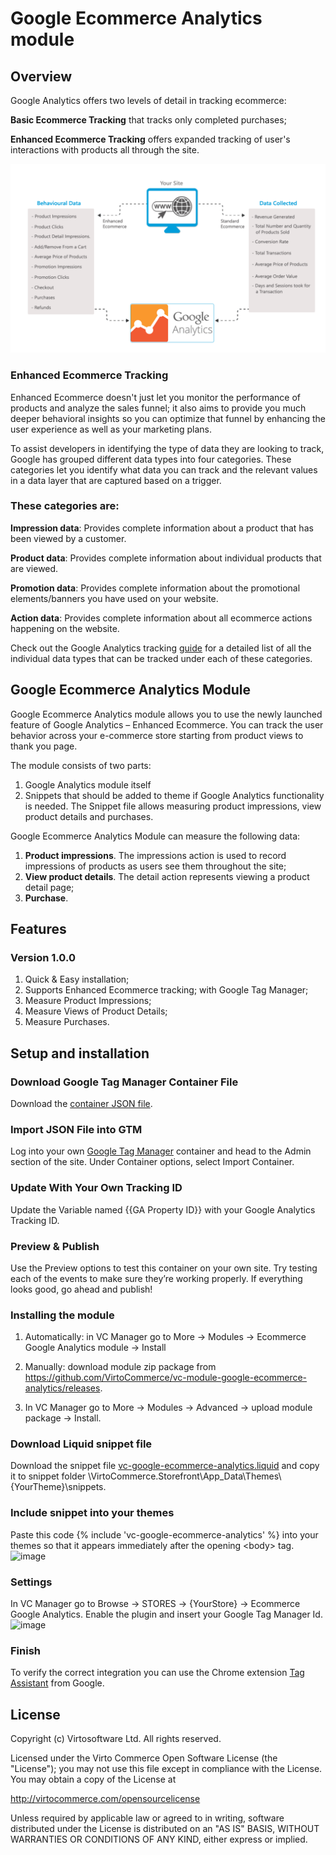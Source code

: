# Google Ecommerce Analytics module

## Overview

Google Analytics offers two levels of detail in tracking ecommerce:

**Basic Ecommerce Tracking** that tracks only completed purchases;

**Enhanced Ecommerce Tracking** offers expanded tracking of user's interactions with products all through the site.

![Fig. Enhanced](docs/media/screen-enhanced.png)

### Enhanced Ecommerce Tracking

Enhanced Ecommerce doesn't just let you monitor the performance of products and analyze the sales funnel; it also aims to provide you much deeper behavioral insights so you can optimize that funnel by enhancing the user experience as well as your marketing plans.

To assist developers in identifying the type of data they are looking to track, Google has grouped different data types into four categories. These categories let you identify what data you can track and the relevant values in a data layer that are captured based on a trigger.

### These categories are:

**Impression data**: Provides complete information about a product that has been viewed by a customer.

**Product data**: Provides complete information about individual products that are viewed.

**Promotion data**: Provides complete information about the promotional elements/banners you have used on your website.

**Action data**: Provides complete information about all ecommerce actions happening on the website.

Check out the Google Analytics tracking [guide](https://developers.google.com/analytics/devguides/collection/analyticsjs/enhanced-ecommerce?hl=en) for a detailed list of all the individual data types that can be tracked under each of these categories.

## Google Ecommerce Analytics Module

Google Ecommerce Analytics module allows you to use the newly launched feature of Google Analytics – Enhanced Ecommerce. You can track the user behavior across your e-commerce store starting from product views to thank you page.

The module consists of two parts:

1. Google Analytics module itself
1. Snippets that should be added to theme if Google Analytics functionality is needed. The Snippet file allows measuring product impressions, view product details and purchases.

Google Ecommerce Analytics Module can measure the following data:

1. **Product impressions**. The impressions action is used to record impressions of products as users see them throughout the site;
1. **View product details**. The detail action represents viewing a product detail page;
1. **Purchase**.

## Features

### Version 1.0.0

1. Quick & Easy installation;
1. Supports Enhanced Ecommerce tracking; with Google Tag Manager;
1. Measure Product Impressions;
1. Measure Views of Product Details;
1. Measure Purchases.

## Setup and installation

### Download Google Tag Manager Container File
Download the <a href="https://github.com/VirtoCommerce/vc-module-google-ecommerce-analytics/raw/master/VirtoCommerce.GoogleEcommerceAnalyticsModule.Web/Content/gtm-virtocommerce_v1.json">container JSON file</a>.

### Import JSON File into GTM
Log into your own <a href="http://www.google.com/tagmanager/">Google Tag Manager</a> container and head to the Admin section of the site. Under Container options, select Import Container.

### Update With Your Own Tracking ID
Update the Variable named {{GA Property ID}} with your Google Analytics Tracking ID.

### Preview & Publish
Use the Preview options to test this container on your own site. Try testing each of the events to make sure they’re working properly. If everything looks good, go ahead and publish!

### Installing the module

   1. Automatically: in VC Manager go to More -> Modules -> Ecommerce Google Analytics module -> Install

   1. Manually: download module zip package from https://github.com/VirtoCommerce/vc-module-google-ecommerce-analytics/releases. 

   1. In VC Manager go to More -> Modules -> Advanced -> upload module package -> Install.

### Download Liquid snippet file
Download the snippet file <a href="https://raw.githubusercontent.com/VirtoCommerce/vc-module-google-ecommerce-analytics/master/VirtoCommerce.Storefront/App_Data/Themes/default/snippets/vc-google-ecommerce-analytics.liquid">vc-google-ecommerce-analytics.liquid</a> and copy it to snippet folder \VirtoCommerce.Storefront\App_Data\Themes\\{YourTheme}\snippets.

### Include snippet into your themes
Paste this code {% include 'vc-google-ecommerce-analytics' %} into your themes so that it appears immediately after the opening \<body\> tag.
![image](https://cloud.githubusercontent.com/assets/7644848/17433536/92749548-5b05-11e6-8762-2a2e194e8e4e.png)

### Settings
In VC Manager go to Browse -> STORES -> {YourStore} -> Ecommerce Google Analytics. Enable the plugin and insert your Google Tag Manager Id.
![image](https://cloud.githubusercontent.com/assets/7644848/17435851/bcf1fa28-5b13-11e6-8d24-8fd3b757051c.png)

### Finish
To verify the correct integration you can use the Chrome extension <a href="https://chrome.google.com/webstore/detail/tag-assistant-by-google/kejbdjndbnbjgmefkgdddjlbokphdefk">Tag Assistant</a> from Google. 

## License
Copyright (c) Virtosoftware Ltd.  All rights reserved.

Licensed under the Virto Commerce Open Software License (the "License"); you
may not use this file except in compliance with the License. You may
obtain a copy of the License at

http://virtocommerce.com/opensourcelicense

Unless required by applicable law or agreed to in writing, software
distributed under the License is distributed on an "AS IS" BASIS,
WITHOUT WARRANTIES OR CONDITIONS OF ANY KIND, either express or
implied.
